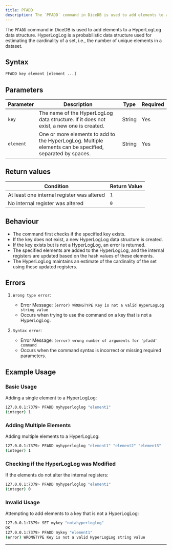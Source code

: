 ```yaml
---
title: PFADD
description: The `PFADD` command in DiceDB is used to add elements to a HyperLogLog data structure. HyperLogLog is a probabilistic data structure used for estimating the cardinality of a set, i.e., the number of unique elements in a dataset.
---
```


The `PFADD` command in DiceDB is used to add elements to a HyperLogLog data structure. HyperLogLog is a probabilistic data structure used for estimating the cardinality of a set, i.e., the number of unique elements in a dataset.

## Syntax

```bash
PFADD key element [element ...]
```

## Parameters

| Parameter  | Description                                                                                              | Type    | Required |
|------------|----------------------------------------------------------------------------------------------------------|---------|----------|
| `key`      | The name of the HyperLogLog data structure. If it does not exist, a new one is created.                  | String  | Yes      |
| `element`  | One or more elements to add to the HyperLogLog. Multiple elements can be specified, separated by spaces. | String  | Yes      |

## Return values

| Condition                                           | Return Value    |
|-----------------------------------------------------|-----------------|
| At least one internal register was altered          | `1`             |
| No internal register was altered                    | `0`             |

## Behaviour

- The command first checks if the specified key exists.
- If the key does not exist, a new HyperLogLog data structure is created.
- If the key exists but is not a HyperLogLog, an error is returned.
- The specified elements are added to the HyperLogLog, and the internal registers are updated based on the hash values of these elements.
- The HyperLogLog maintains an estimate of the cardinality of the set using these updated registers.

## Errors

1. `Wrong type error`:

   - Error Message: `(error) WRONGTYPE Key is not a valid HyperLogLog string value`
   - Occurs when trying to use the command on a key that is not a HyperLogLog.

2. `Syntax error`:

   - Error Message: `(error) wrong number of arguments for 'pfadd' command`
   - Occurs when the command syntax is incorrect or missing required parameters.

## Example Usage

### Basic Usage

Adding a single element to a HyperLogLog:

```bash
127.0.0.1:7379> PFADD myhyperloglog "element1"
(integer) 1
```

### Adding Multiple Elements

Adding multiple elements to a HyperLogLog:

```bash
127.0.0.1:7379> PFADD myhyperloglog "element1" "element2" "element3"
(integer) 1
```

### Checking if the HyperLogLog was Modified

If the elements do not alter the internal registers:

```bash
127.0.0.1:7379> PFADD myhyperloglog "element1"
(integer) 0
```

### Invalid Usage

Attempting to add elements to a key that is not a HyperLogLog:

```bash
127.0.0.1:7379> SET mykey "notahyperloglog"
OK
127.0.0.1:7379> PFADD mykey "element1"
(error) WRONGTYPE Key is not a valid HyperLogLog string value
```

---
